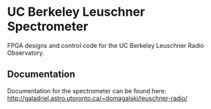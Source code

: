 UC Berkeley Leuschner Spectrometer
==================================

FPGA designs and control code for the UC Berkeley Leuschner Radio Observatory.

Documentation
-------------

Documentation for the spectrometer can be found here:  
http://galadriel.astro.utoronto.ca/~domagalski/leuschner-radio/
